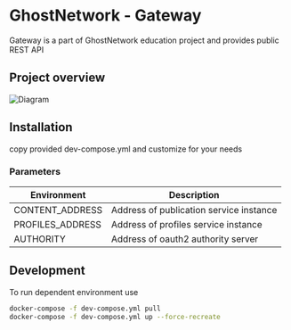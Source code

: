 # GhostNetwork - Gateway

Gateway is a part of GhostNetwork education project and provides public REST API

## Project overview

![Diagram](https://user-images.githubusercontent.com/9577482/119799258-949bee00-bee4-11eb-98d2-f457ec1af40f.png)


## Installation

copy provided dev-compose.yml and customize for your needs

### Parameters

| Environment          | Description                             |
|----------------------|---------------------------------------- |
| CONTENT_ADDRESS      | Address of publication service instance |
| PROFILES_ADDRESS     | Address of profiles service instance    |
| AUTHORITY            | Address of oauth2 authority server      |

## Development

To run dependent environment use

```bash
docker-compose -f dev-compose.yml pull
docker-compose -f dev-compose.yml up --force-recreate
```

